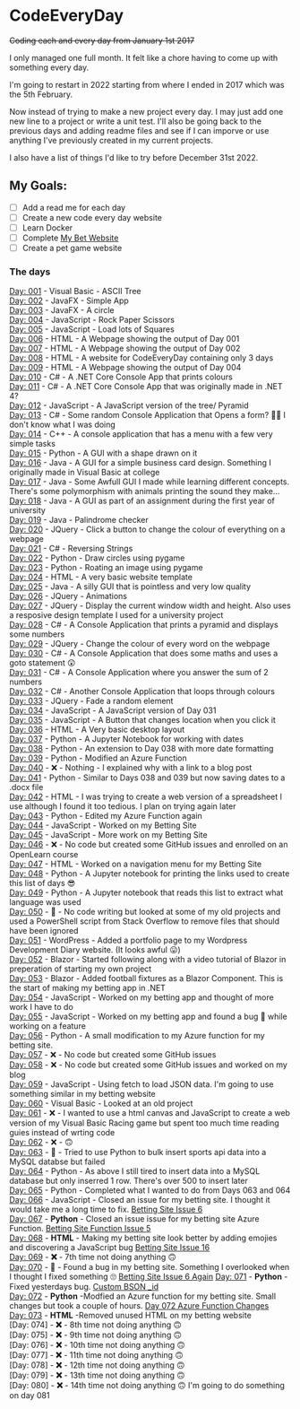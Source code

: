 # CodeEveryDay
~~Coding each and every day from January 1st 2017~~

I only managed one full month. It felt like a chore having to come up with something every day.

I'm going to restart in 2022 starting from where I ended in 2017 which was the 5th February.

Now instead of trying to make a new project every day. I may just add one new line to a project or write a unit test.
I'll also be going back to the previous days and adding readme files and see if I can imporve or use anything I've previously created in my current projects.

I also have a list of things I'd like to try before December 31st 2022.

## My Goals:
- [ ] Add a read me for each day
- [ ] Create a new code every day website
- [ ] Learn Docker
- [ ] Complete [My Bet Website](https://github.com/jamiestorey/BroccoliBet.NodeApp/)
- [ ] Create a pet game website

### The days
[Day: 001](https://github.com/jamiestorey/CodeEveryDay/tree/master/001) - Visual Basic - ASCII Tree  
[Day: 002](https://github.com/jamiestorey/CodeEveryDay/tree/master/002) - JavaFX - Simple App  
[Day: 003](https://github.com/jamiestorey/CodeEveryDay/tree/master/003) - JavaFX - A circle  
[Day: 004](https://github.com/jamiestorey/CodeEveryDay/tree/master/004) - JavaScript - Rock Paper Scissors  
[Day: 005](https://github.com/jamiestorey/CodeEveryDay/tree/master/005) - JavaScript - Load lots of Squares  
[Day: 006](https://github.com/jamiestorey/CodeEveryDay/tree/master/006) - HTML - A Webpage showing the output of Day 001  
[Day: 007](https://github.com/jamiestorey/CodeEveryDay/tree/master/007) - HTML - A Webpage showing the output of Day 002  
[Day: 008](https://github.com/jamiestorey/CodeEveryDay/tree/master/008) - HTML - A website for CodeEveryDay containing only 3 days  
[Day: 009](https://github.com/jamiestorey/CodeEveryDay/tree/master/009) - HTML - A Webpage showing the output of Day 004   
[Day: 010](https://github.com/jamiestorey/CodeEveryDay/tree/master/010) - C# - A .NET Core Console App that prints colours  
[Day: 011](https://github.com/jamiestorey/CodeEveryDay/tree/master/011) - C# - A .NET Core Console App that was originally made in .NET 4?  
[Day: 012](https://github.com/jamiestorey/CodeEveryDay/tree/master/012) - JavaScript - A JavaScript version of the tree/ Pyramid  
[Day: 013](https://github.com/jamiestorey/CodeEveryDay/tree/master/013) - C# - Some random Console Application that Opens a form? 🤷‍♀️ I don't know what I was doing  
[Day: 014](https://github.com/jamiestorey/CodeEveryDay/tree/master/014) - C++ - A console application that has a menu with a few very simple tasks  
[Day: 015](https://github.com/jamiestorey/CodeEveryDay/tree/master/015) - Python - A GUI with a shape drawn on it  
[Day: 016](https://github.com/jamiestorey/CodeEveryDay/tree/master/016) - Java - A GUI for a simple business card design. Something I originally made in Visual Basic at college  
[Day: 017](https://github.com/jamiestorey/CodeEveryDay/tree/master/017) - Java - Some Awfull GUI I made while learning different concepts. There's some polymorphism with animals printing the sound they make...   
[Day: 018](https://github.com/jamiestorey/CodeEveryDay/tree/master/018) - Java - A GUI as part of an assignment during the first year of university  
[Day: 019](https://github.com/jamiestorey/CodeEveryDay/tree/master/019) - Java - Palindrome checker  
[Day: 020](https://github.com/jamiestorey/CodeEveryDay/tree/master/020) - JQuery - Click a button to change the colour of everything on a webpage  
[Day: 021](https://github.com/jamiestorey/CodeEveryDay/tree/master/021) - C# - Reversing Strings  
[Day: 022](https://github.com/jamiestorey/CodeEveryDay/tree/master/022) - Python - Draw circles using pygame  
[Day: 023](https://github.com/jamiestorey/CodeEveryDay/tree/master/023) - Python - Roating an image using pygame  
[Day: 024](https://github.com/jamiestorey/CodeEveryDay/tree/master/024) - HTML - A very basic website template  
[Day: 025](https://github.com/jamiestorey/CodeEveryDay/tree/master/025) - Java - A silly GUI that is pointless and very low quality  
[Day: 026](https://github.com/jamiestorey/CodeEveryDay/tree/master/026) - JQuery - Animations  
[Day: 027](https://github.com/jamiestorey/CodeEveryDay/tree/master/027) - JQuery - Display the current window width and height. Also uses a resposive design template I used for a university project  
[Day: 028](https://github.com/jamiestorey/CodeEveryDay/tree/master/028) - C# - A Console Application that prints a pyramid and displays some numbers  
[Day: 029](https://github.com/jamiestorey/CodeEveryDay/tree/master/029) - JQuery - Change the colour of every word on the webpage  
[Day: 030](https://github.com/jamiestorey/CodeEveryDay/tree/master/030) - C# - A Console Application that does some maths and uses a goto statement 😲  
[Day: 031](https://github.com/jamiestorey/CodeEveryDay/tree/master/031) - C# - A Console Application where you answer the sum of 2 numbers  
[Day: 032](https://github.com/jamiestorey/CodeEveryDay/tree/master/032) - C# - Another Console Application that loops through colours  
[Day: 033](https://github.com/jamiestorey/CodeEveryDay/tree/master/033) - JQuery - Fade a random element  
[Day: 034](https://github.com/jamiestorey/CodeEveryDay/tree/master/034) - JavaScript - A JavaScript version of Day 031  
[Day: 035](https://github.com/jamiestorey/CodeEveryDay/tree/master/035) - JavaScript - A Button that changes location when you click it  
[Day: 036](https://github.com/jamiestorey/CodeEveryDay/tree/master/036) - HTML - A Very basic desktop layout  
[Day: 037](https://github.com/jamiestorey/CodeEveryDay/tree/master/037) - Python - A Jupyter Notebook for working with dates  
[Day: 038](https://github.com/jamiestorey/CodeEveryDay/tree/master/038) - Python - An extension to Day 038 with more date formatting  
[Day: 039](https://github.com/jamiestorey/CodeEveryDay/tree/master/039) - Python - Modified an Azure Function  
[Day: 040](https://github.com/jamiestorey/CodeEveryDay/tree/master/040) - ❌ - Nothing - I explained why with a link to a blog post  
[Day: 041](https://github.com/jamiestorey/CodeEveryDay/tree/master/041) - Python - Similar to Days 038 and 039 but now saving dates to a .docx file  
[Day: 042](https://github.com/jamiestorey/CodeEveryDay/tree/master/042) - HTML - I was trying to create a web version of a spreadsheet I use although I found it too tedious. I plan on trying again later  
[Day: 043](https://github.com/jamiestorey/CodeEveryDay/tree/master/043) - Python - Edited my Azure Function again  
[Day: 044](https://github.com/jamiestorey/CodeEveryDay/tree/master/044) - JavaScript - Worked on my Betting Site  
[Day: 045](https://github.com/jamiestorey/CodeEveryDay/tree/master/045) - JavaScript - More work on my Betting Site  
[Day: 046](https://github.com/jamiestorey/CodeEveryDay/tree/master/046) - ❌ - No code but created some GitHub issues and enrolled on an OpenLearn course  
[Day: 047](https://github.com/jamiestorey/CodeEveryDay/tree/master/047) - HTML - Worked on a navigation menu for my Betting Site  
[Day: 048](https://github.com/jamiestorey/CodeEveryDay/tree/master/048) - Python - A Jupyter notebook for printing the links used to create this list of days 😎  
[Day: 049](https://github.com/jamiestorey/CodeEveryDay/tree/master/049) - Python - A Jupyter notebook that reads this list to extract what language was used  
[Day: 050](https://github.com/jamiestorey/CodeEveryDay/tree/master/050) - 📂 - No code writing but looked at some of my old projects and used a PowerShell script from Stack Overflow to remove files that should have been ignored  
[Day: 051](https://github.com/jamiestorey/CodeEveryDay/tree/master/051) - WordPress - Added a portfolio page to my Wordpress Development Diary website. (It looks awful 😛)  
[Day: 052](https://github.com/jamiestorey/CodeEveryDay/tree/master/052) - Blazor - Started following along with a video tutorial of Blazor in preperation of starting my own project  
[Day: 053](https://github.com/jamiestorey/CodeEveryDay/tree/master/053) - Blazor - Added football fixtures as a Blazor Component. This is the start of making my betting app in .NET  
[Day: 054](https://github.com/jamiestorey/CodeEveryDay/tree/master/054) - JavaScript - Worked on my betting app and thought of more work I have to do  
[Day: 055](https://github.com/jamiestorey/CodeEveryDay/tree/master/055) - JavaScript - Worked on my betting app and found a bug 🐛 while working on a feature  
[Day: 056](https://github.com/jamiestorey/CodeEveryDay/tree/master/056) - Python - A small modification to my Azure function for my betting site.    
[Day: 057](https://github.com/jamiestorey/CodeEveryDay/tree/master/057) - ❌ - No code but created some GitHub issues  
[Day: 058](https://github.com/jamiestorey/CodeEveryDay/tree/master/058) - ❌ - No code but created some GitHub issues and worked on my blog  
[Day: 059](https://github.com/jamiestorey/CodeEveryDay/tree/master/059) - JavaScript - Using fetch to load JSON data. I'm going to use something similar in my betting website  
[Day: 060](https://github.com/jamiestorey/CodeEveryDay/tree/master/060) - Visual Basic - Looked at an old project  
[Day: 061](https://github.com/jamiestorey/CodeEveryDay/tree/master/061) - ❌ - I wanted to use a html canvas and JavaScript to create a web version of my Visual Basic Racing game but spent too much time reading guies instead of wrting code  
[Day: 062](https://github.com/jamiestorey/CodeEveryDay/tree/master/062) - ❌ - 🙃  
[Day: 063](https://github.com/jamiestorey/CodeEveryDay/tree/master/063) - 😤 - Tried to use Python to bulk insert sports api data into a MySQL databse but failed  
[Day: 064](https://github.com/jamiestorey/CodeEveryDay/tree/master/064) - Python - As above I still tired to insert data into a MySQL database but only inserred 1 row. There's over 500 to insert later    
[Day: 065](https://github.com/jamiestorey/CodeEveryDay/tree/master/065) - Python - Completed what I wanted to do from Days 063 and 064  
[Day: 066](https://github.com/jamiestorey/CodeEveryDay/tree/master/066) - JavaScript - Closed an issue for my betting site. I thought it would take me a long time to fix. [Betting Site Issue 6](https://github.com/jamiestorey/BroccoliBet.NodeApp/issues/6)  
[Day: 067](https://github.com/jamiestorey/CodeEveryDay/tree/master/067) - **Python** - Closed an issue issue for my betting site Azure Function. [Betting Site Function Issue 5](https://github.com/jamiestorey/BroccoliBet.Functions.Azure.DailyAPI/issues/5)  
[Day: 068](https://github.com/jamiestorey/CodeEveryDay/tree/master/068) - **HTML** - Making my betting site look better by adding emojies and discovering a JavaScript bug [Betting Site Issue 16](https://github.com/jamiestorey/BroccoliBet.NodeApp/issues/16)  
[Day: 069](https://github.com/jamiestorey/CodeEveryDay/tree/master/069) - **❌** - 7th time not doing anything 🙃  
[Day: 070](https://github.com/jamiestorey/CodeEveryDay/tree/master/070) - **🐛** - Found a bug in my betting site. Something I overlooked when I thought I fixed something 🙄 [Betting Site Issue 6 Again](https://github.com/jamiestorey/BroccoliBet.NodeApp/issues/6#issuecomment-1065646118)
[Day: 071](https://github.com/jamiestorey/CodeEveryDay/tree/master/071) - **Python** -Fixed yesterdays bug. [Custom BSON _id](https://github.com/jamiestorey/BroccoliBet.Functions.Azure.DailyAPI/commit/56d6f7f0c044e5eec2a19b06c7f37936ce8cd431)  
[Day: 072](https://github.com/jamiestorey/CodeEveryDay/tree/master/071) - **Python** -Modfied an Azure function for my betting site. Small changes but took a couple of hours. [Day 072 Azure Function Changes](https://github.com/jamiestorey/BroccoliBet.Functions.Azure.DailyAPI/commit/db37c9b56ae7a77a725bb32482eec100089f1c65)  
[Day: 073](https://github.com/jamiestorey/CodeEveryDay/tree/master/073) - **HTML** -Removed unused HTML on my betting website  
[Day: 074] - **❌** - 8th time not doing anything 🙃  
[Day: 075] - **❌** - 9th time not doing anything 🙃  
[Day: 076] - **❌** - 10th time not doing anything 🙃  
[Day: 077] - **❌** - 11th time not doing anything 🙃  
[Day: 078] - **❌** - 12th time not doing anything 🙃  
[Day: 079] - **❌** - 13th time not doing anything 🙃  
[Day: 080] - **❌** - 14th time not doing anything 🙃 I'm going to do something on day 081  
